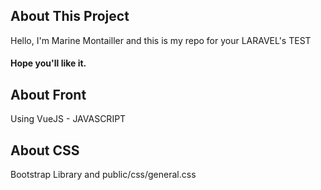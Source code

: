 
## About This Project
Hello, I'm Marine Montailler and this is my repo for your LARAVEL's TEST
#### Hope you'll like it.


## About Front
Using VueJS - JAVASCRIPT

## About CSS
Bootstrap Library
and public/css/general.css




